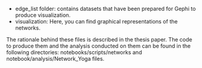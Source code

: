 - edge_list folder: contains datasets that have been prepared for Gephi to produce visualization.
- visualization: Here, you can find graphical representations of the networks.

The rationale behind these files is described in the thesis paper. The code to produce them and the analysis conducted on them can be found in the following directories:
notebooks/scripts/networks and notebook/analysis/Network_Yoga files.
